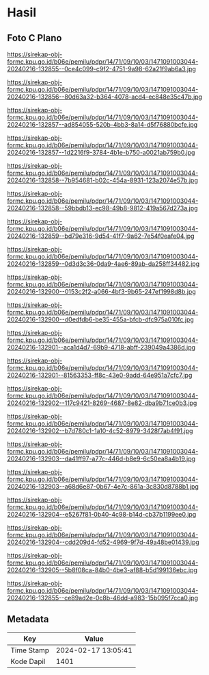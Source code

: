 # Hasil

## Foto C Plano

https://sirekap-obj-formc.kpu.go.id/b06e/pemilu/pdpr/14/71/09/10/03/1471091003044-20240216-132855--0ce4c099-c9f2-4751-9a98-62a21f9ab6a3.jpg

https://sirekap-obj-formc.kpu.go.id/b06e/pemilu/pdpr/14/71/09/10/03/1471091003044-20240216-132856--80d63a32-b364-4078-acd4-ec848e35c47b.jpg

https://sirekap-obj-formc.kpu.go.id/b06e/pemilu/pdpr/14/71/09/10/03/1471091003044-20240216-132857--ad854055-520b-4bb3-8a14-d5f76880bcfe.jpg

https://sirekap-obj-formc.kpu.go.id/b06e/pemilu/pdpr/14/71/09/10/03/1471091003044-20240216-132857--1d2216f9-3784-4b1e-b750-a0021ab759b0.jpg

https://sirekap-obj-formc.kpu.go.id/b06e/pemilu/pdpr/14/71/09/10/03/1471091003044-20240216-132858--7b954681-b02c-454a-8931-123a2074e57b.jpg

https://sirekap-obj-formc.kpu.go.id/b06e/pemilu/pdpr/14/71/09/10/03/1471091003044-20240216-132858--59bbdb13-ec98-49b8-9812-419a567d273a.jpg

https://sirekap-obj-formc.kpu.go.id/b06e/pemilu/pdpr/14/71/09/10/03/1471091003044-20240216-132859--bd79e316-9d54-41f7-9a62-7e54f0eafe04.jpg

https://sirekap-obj-formc.kpu.go.id/b06e/pemilu/pdpr/14/71/09/10/03/1471091003044-20240216-132859--0d3d3c36-0da9-4ae6-89ab-da258ff34482.jpg

https://sirekap-obj-formc.kpu.go.id/b06e/pemilu/pdpr/14/71/09/10/03/1471091003044-20240216-132900--0153c2f2-a066-4bf3-9b65-247ef1998d8b.jpg

https://sirekap-obj-formc.kpu.go.id/b06e/pemilu/pdpr/14/71/09/10/03/1471091003044-20240216-132900--d0edfdb6-be35-455a-bfcb-dfc975a010fc.jpg

https://sirekap-obj-formc.kpu.go.id/b06e/pemilu/pdpr/14/71/09/10/03/1471091003044-20240216-132901--aca1d4d7-69b9-4718-abff-239049a4386d.jpg

https://sirekap-obj-formc.kpu.go.id/b06e/pemilu/pdpr/14/71/09/10/03/1471091003044-20240216-132901--81563353-ff8c-43e0-9add-64e951a7cfc7.jpg

https://sirekap-obj-formc.kpu.go.id/b06e/pemilu/pdpr/14/71/09/10/03/1471091003044-20240216-132902--117c9421-8269-4687-8e82-dba9b71ce0b3.jpg

https://sirekap-obj-formc.kpu.go.id/b06e/pemilu/pdpr/14/71/09/10/03/1471091003044-20240216-132902--b7d780c1-1a10-4c52-8979-3428f7ab4f91.jpg

https://sirekap-obj-formc.kpu.go.id/b06e/pemilu/pdpr/14/71/09/10/03/1471091003044-20240216-132903--da41ff97-a77c-446d-b8e9-6c50ea8a4b19.jpg

https://sirekap-obj-formc.kpu.go.id/b06e/pemilu/pdpr/14/71/09/10/03/1471091003044-20240216-132903--a68d6e87-0b67-4e7c-861a-3c830d8788b1.jpg

https://sirekap-obj-formc.kpu.go.id/b06e/pemilu/pdpr/14/71/09/10/03/1471091003044-20240216-132904--e5267f81-0b40-4c98-b14d-cb37b1199ee0.jpg

https://sirekap-obj-formc.kpu.go.id/b06e/pemilu/pdpr/14/71/09/10/03/1471091003044-20240216-132904--cdd209d4-fd52-4969-9f7d-49a48be01439.jpg

https://sirekap-obj-formc.kpu.go.id/b06e/pemilu/pdpr/14/71/09/10/03/1471091003044-20240216-132905--5b8f08ca-84b0-4be3-af88-b5d199136ebc.jpg

https://sirekap-obj-formc.kpu.go.id/b06e/pemilu/pdpr/14/71/09/10/03/1471091003044-20240216-132855--ce89ad2e-0c8b-46dd-a983-15b095f7cca0.jpg


## Metadata

| Key        | Value               |
| ---------- | ------------------- |
| Time Stamp | 2024-02-17 13:05:41 |
| Kode Dapil | 1401                |



